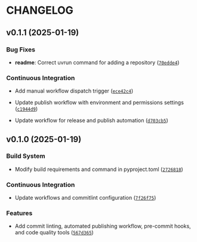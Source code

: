 # CHANGELOG


## v0.1.1 (2025-01-19)

### Bug Fixes

- **readme**: Correct uvrun command for adding a repository
  ([`70edde4`](https://github.com/SimonB97/uvrun/commit/70edde44050253ed9c4a206129c6ca1f4cff3d77))

### Continuous Integration

- Add manual workflow dispatch trigger
  ([`ece42c4`](https://github.com/SimonB97/uvrun/commit/ece42c42f3cefdc9411c389973db39d9c06dca96))

- Update publish workflow with environment and permissions settings
  ([`c1944d9`](https://github.com/SimonB97/uvrun/commit/c1944d9ee2225277befad18c62384cd994406d80))

- Update workflow for release and publish automation
  ([`d703cb5`](https://github.com/SimonB97/uvrun/commit/d703cb5a0852e9fbfab66298e42b7dd600d74a2c))


## v0.1.0 (2025-01-19)

### Build System

- Modify build requirements and command in pyproject.toml
  ([`2726818`](https://github.com/SimonB97/uvrun/commit/2726818395898ecfbc3b31a823365fdc204d7de7))

### Continuous Integration

- Update workflows and commitlint configuration
  ([`7f26f75`](https://github.com/SimonB97/uvrun/commit/7f26f754102daaf4f2e08c55b2d83b8c15c4a506))

### Features

- Add commit linting, automated publishing workflow, pre-commit hooks, and code quality tools
  ([`567d365`](https://github.com/SimonB97/uvrun/commit/567d3656510c6ca777b2786635eb83def775b72e))

